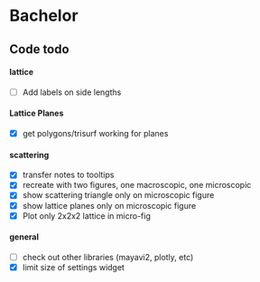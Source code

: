 # Bachelor

## Code todo

#### lattice 
- [ ] Add labels on side lengths

####  Lattice Planes
- [X] get polygons/trisurf working for planes

#### scattering
- [X] transfer notes to tooltips
- [X] recreate with two figures, one macroscopic, one microscopic
- [X] show scattering triangle only on microscopic figure
- [X] show lattice planes only on microscopic figure
- [X] Plot only 2x2x2 lattice in micro-fig

#### general
- [ ] check out other libraries (mayavi2, plotly, etc)
- [X] limit size of settings widget